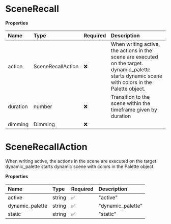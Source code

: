 # SceneRecall

**Properties**

| Name     | Type              | Required | Description                                                                                                                                       |
| :------- | :---------------- | :------- | :------------------------------------------------------------------------------------------------------------------------------------------------ |
| action   | SceneRecallAction | ❌       | When writing active, the actions in the scene are executed on the target. dynamic_palette starts dynamic scene with colors in the Palette object. |
| duration | number            | ❌       | Transition to the scene within the timeframe given by duration                                                                                    |
| dimming  | Dimming           | ❌       |                                                                                                                                                   |

# SceneRecallAction

When writing active, the actions in the scene are executed on the target. dynamic_palette starts dynamic scene with colors in the Palette object.

**Properties**

| Name            | Type   | Required | Description       |
| :-------------- | :----- | :------- | :---------------- |
| active          | string | ✅       | "active"          |
| dynamic_palette | string | ✅       | "dynamic_palette" |
| static          | string | ✅       | "static"          |

<!-- This file was generated by liblab | https://liblab.com/ -->
